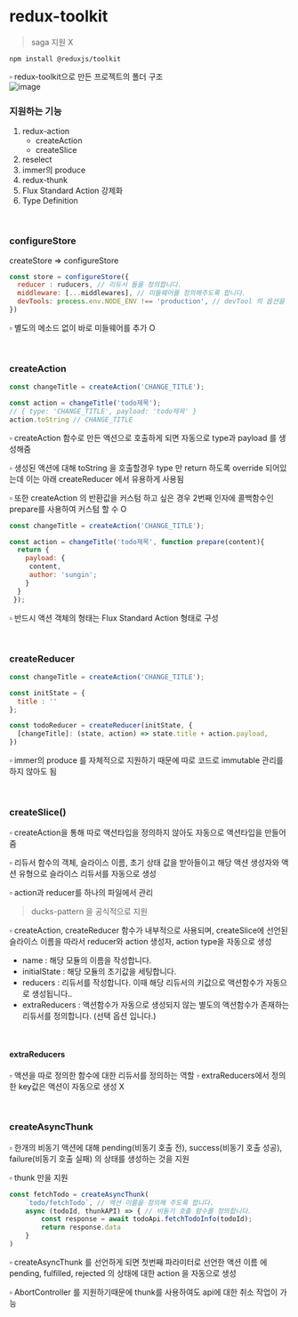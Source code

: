# redux-toolkit
> saga 지원 X   


```
npm install @reduxjs/toolkit
```

▫ redux-toolkit으로 만든 프로젝트의 폴더 구조       
![image](https://user-images.githubusercontent.com/93974908/212797801-7e0da826-faaf-40d3-aa5f-55dabcb997c2.png)

### 지원하는 기능
1. redux-action
   - createAction
   - createSlice 
2. reselect
3. immer의 produce
4. redux-thunk
5. Flux Standard Action 강제화
6. Type Definition

<br>

### configureStore

createStore => configureStore   

``` js
const store = configureStore({
  reducer : ruducers, // 리듀서 들을 정의합니다.
  middleware: [...middlewares], // 미들웨어를 정의해주도록 합니다.
  devTools: process.env.NODE_ENV !== 'production', // devTool 의 옵션을 선택합니다.
})
```

▫  별도의 메소드 없이 바로 미들웨어를 추가 O

<br>

### createAction

``` js
const changeTitle = createAction('CHANGE_TITLE');

const action = changeTitle('todo제목');
// { type: 'CHANGE_TITLE', payload: 'todo제목' }
action.toString // CHANGE_TITLE
```

▫ createAction 함수로 만든 액션으로 호출하게 되면 자동으로 type과 payload 를 생성해줌   

▫ 생성된 액션에 대해 toString 을 호출할경우 type 만 return 하도록 override 되어있는데 이는 아래 createReducer 에서 유용하게 사용됨

▫ 또한 createAction 의 반환값을 커스텀 하고 싶은 경우 2번째 인자에 콜백함수인 prepare를 사용하여 커스텀 할 수 O

``` js
const changeTitle = createAction('CHANGE_TITLE');

const action = changeTitle('todo제목', function prepare(content){
  return {
    payload: {
     content,
     author: 'sungin';
    }
  }
 });
```

▫ 반드시 액션 객체의 형태는 Flux Standard Action 형태로 구성


<br>

### createReducer
``` js
const changeTitle = createAction('CHANGE_TITLE');

const initState = {
  title : ''
};

const todoReducer = createReducer(initState, {
  [changeTitle]: (state, action) => state.title + action.payload,
})
```

▫  immer의 produce 를 자체적으로 지원하기 때문에 따로 코드로 immutable 관리를 하지 않아도 됨    

<br>

### createSlice()
▫ createAction을 통해 따로 액션타입을 정의하지 않아도 자동으로 액션타입을 만들어 줌     

▫ 리듀서 함수의 객체, 슬라이스 이름, 초기 상태 값을 받아들이고 해당 액션 생성자와 액션 유형으로 슬라이스 리듀서를 자동으로 생성

▫ action과 reducer를 하나의 파일에서 관리       
> ducks-pattern 을 공식적으로 지원

▫ createAction, createReducer 함수가 내부적으로 사용되며, createSlice에 선언된 슬라이스 이름을 따라서 reducer와 action 생성자, action type을 자동으로 생성

- name : 해당 모듈의 이름을 작성합니다.
- initialState : 해당 모듈의 초기값을 세팅합니다.
- reducers : 리듀서를 작성합니다. 이때 해당 리듀서의 키값으로 액션함수가 자동으로 생성됩니다..
- extraReducers : 액션함수가 자동으로 생성되지 않는 별도의 액션함수가 존재하는 리듀서를 정의합니다. (선택 옵션 입니다.)

<br>

#### extraReducers
▫ 액션을 따로 정의한 함수에 대한 리듀서를 정의하는 역할
▫ extraReducers에서 정의한 key값은 액션이 자동으로 생성 X       

<br>

### createAsyncThunk

▫ 한개의 비동기 액션에 대해 pending(비동기 호출 전), success(비동기 호출 성공), failure(비동기 호출 실패) 의 상태를 생성하는 것을 지원      

▫ thunk 만을 지원       

``` js
const fetchTodo = createAsyncThunk(
    `todo/fetchTodo`, // 액션 이름을 정의해 주도록 합니다.
    async (todoId, thunkAPI) => { // 비동기 호출 함수를 정의합니다.
        const response = await todoApi.fetchTodoInfo(todoId);
        return response.data
    }
)
```

▫ createAsyncThunk 를 선언하게 되면 첫번째 파라미터로 선언한 액션 이름 에 pending, fulfilled, rejected 의 상태에 대한 action 을 자동으로 생성

▫  AbortController 를 지원하기때문에 thunk를 사용하여도 api에 대한 취소 작업이 가능
